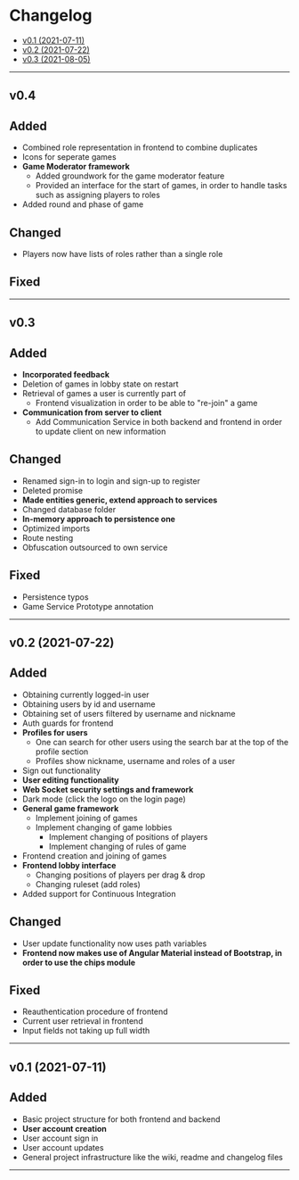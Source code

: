 # Changelog

- [v0.1 (2021-07-11)](#v0.1)
- [v0.2 (2021-07-22)](#v0.2)
- [v0.3 (2021-08-05)](#v0.3)

---

## v0.4
<a name="v0.4"></a>

## Added

- Combined role representation in frontend to combine duplicates
- Icons for seperate games
- **Game Moderator framework**
  - Added groundwork for the game moderator feature
  - Provided an interface for the start of games, in order to handle tasks such as assigning players to roles
- Added round and phase of game

## Changed

- Players now have lists of roles rather than a single role

## Fixed

---

## v0.3
<a name="v0.3"></a>

## Added

- **Incorporated feedback**
- Deletion of games in lobby state on restart
- Retrieval of games a user is currently part of
  - Frontend visualization in order to be able to "re-join" a game
- **Communication from server to client**
  - Add Communication Service in both backend and frontend in order to update client on new information

## Changed

- Renamed sign-in to login and sign-up to register
- Deleted promise
- **Made entities generic, extend approach to services**
- Changed database folder
- **In-memory approach to persistence one**
- Optimized imports
- Route nesting
- Obfuscation outsourced to own service

## Fixed

- Persistence typos
- Game Service Prototype annotation

---

## v0.2 (2021-07-22)
<a name="v0.2"></a>

## Added

- Obtaining currently logged-in user
- Obtaining users by id and username
- Obtaining set of users filtered by username and nickname
- Auth guards for frontend
- **Profiles for users**
  - One can search for other users using the search bar at the top of the profile section
  - Profiles show nickname, username and roles of a user
- Sign out functionality
- **User editing functionality**
- **Web Socket security settings and framework**
- Dark mode (click the logo on the login page)
- **General game framework**
  - Implement joining of games
  - Implement changing of game lobbies
    - Implement changing of positions of players
    - Implement changing of rules of game
- Frontend creation and joining of games
- **Frontend lobby interface**
  - Changing positions of players per drag & drop
  - Changing ruleset (add roles)
- Added support for Continuous Integration

## Changed

- User update functionality now uses path variables
- **Frontend now makes use of Angular Material instead of Bootstrap, in order to use the chips module**

## Fixed

- Reauthentication procedure of frontend
- Current user retrieval in frontend
- Input fields not taking up full width

---

## v0.1 (2021-07-11)
<a name="v0.1"></a>

## Added

- Basic project structure for both frontend and backend
- **User account creation**
- User account sign in
- User account updates
- General project infrastructure like the wiki, readme and changelog files

---
